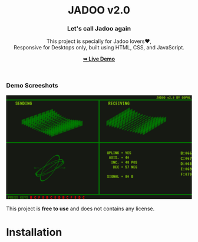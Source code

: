 <div align="center">
  <h1 align="center">JADOO v2.0</h1><h3>Let's call Jadoo again</h3>

  This project is specially for Jadoo lovers❤️, <br />Responsive for Desktops only, built using HTML, CSS, and JavaScript.

  <a href="https://codeminamo.github.io/Jadoo_calling/"><strong>➥ Live Demo</strong></a>

</div>

<br />

### Demo Screeshots

![Jadoo v2.0 Demo](./drop.png "Desktop Demo")

This project is **free to use** and does not contains any license.
# Installation
